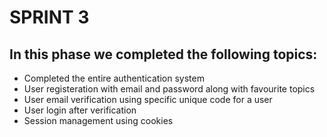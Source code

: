 # SPRINT 3

## In this phase we completed the following topics:
- Completed the entire authentication system
- User registeration with email and password along with favourite topics
- User email verification using specific unique code for a user
- User login after verification
- Session management using cookies
